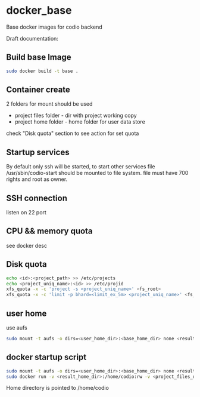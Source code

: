 docker_base
===========

Base docker images for codio backend


Draft documentation:

## Build base Image
``` bash
sudo docker build -t base .
```

## Container create
2 folders for mount should be used

* project files folder - dir with project working copy
* project home folder - home folder for user data store

check "Disk quota" section to see action for set quota

## Startup services
By default only ssh will be started, to start other services file /usr/sbin/codio-start should be mounted to file system. file must have 700 rights and root as owner.


## SSH connection
listen on 22 port

## CPU && memory quota
see docker desc

## Disk quota
``` bash
echo <id>:<project_path> >> /etc/projects
echo <project_uniq_name>:<id> >> /etc/projid
xfs_quota -x -c 'project -s <project_uniq_name>' <fs_root>
xfs_quota -x -c 'limit -p bhard=<limit_ex_5m> <project_uniq_name>' <fs_root>
```

## user home
use aufs
``` bash
sudo mount -t aufs -o dirs=<user_home_dir>:<base_home_dir> none <result_home_dir>
```

## docker startup script

```bash
sudo mount -t aufs -o dirs=<user_home_dir>:<base_home_dir> none <result_home_dir>
sudo docker run -v <result_home_dir>:/home/codio:rw -v <project_files_dir>:/home/codio/workspace:rw -d base:latest /sbin/init
```
Home directory is pointed to /home/codio
